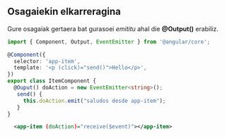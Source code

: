 ## Osagaiekin elkarreragina

Gure osagaiak gertaera bat gurasoei _emititu_ ahal die **@Output()** erabiliz.

```typescript
import { Component, Output, EventEmitter } from '@angular/core';

@Component({
  selector: 'app-item',
  template: '<p (click)="send()">Hello</p>',
})
export class ItemComponent {
  @Ouput() doAction = new EventEmitter<string>();
   send() {
     this.doAction.emit("saludos desde app-item");
   }
}
```
```xml
  <app-item (doAction)="receive($event)"></app-item>
```

